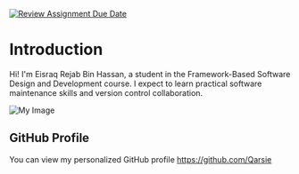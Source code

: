 [![Review Assignment Due Date](https://classroom.github.com/assets/deadline-readme-button-22041afd0340ce965d47ae6ef1cefeee28c7c493a6346c4f15d667ab976d596c.svg)](https://classroom.github.com/a/LQr4ft17)
# Introduction
Hi! I'm Eisraq Rejab Bin Hassan, a student in the Framework-Based Software Design and Development course. 
I expect to learn practical software maintenance skills and version control collaboration.

![My Image](me.jpg) 

## GitHub Profile

You can view my personalized GitHub profile https://github.com/Qarsie


